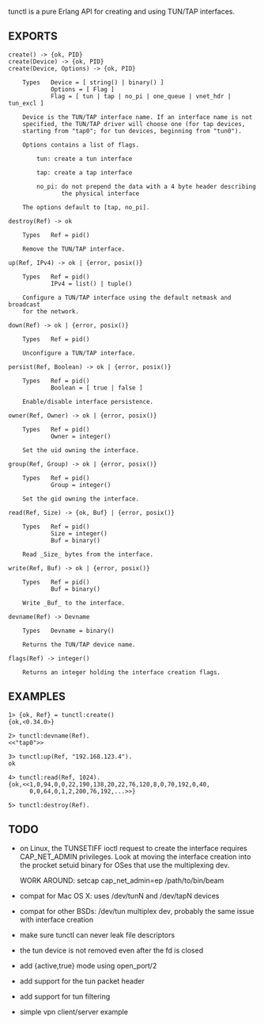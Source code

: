 
tunctl is a pure Erlang API for creating and using TUN/TAP interfaces.


## EXPORTS

    create() -> {ok, PID}
    create(Device) -> {ok, PID}
    create(Device, Options) -> {ok, PID}
    
        Types   Device = [ string() | binary() ]
                Options = [ Flag ]
                Flag = [ tun | tap | no_pi | one_queue | vnet_hdr | tun_excl ]
    
        Device is the TUN/TAP interface name. If an interface name is not
        specified, the TUN/TAP driver will choose one (for tap devices,
        starting from "tap0"; for tun devices, beginning from "tun0").
    
        Options contains a list of flags.
    
            tun: create a tun interface
    
            tap: create a tap interface
    
            no_pi: do not prepend the data with a 4 byte header describing
                   the physical interface
    
        The options default to [tap, no_pi].
    
    destroy(Ref) -> ok
    
        Types   Ref = pid()
    
        Remove the TUN/TAP interface.
    
    up(Ref, IPv4) -> ok | {error, posix()}
    
        Types   Ref = pid()
                IPv4 = list() | tuple()
    
        Configure a TUN/TAP interface using the default netmask and broadcast
        for the network.
    
    down(Ref) -> ok | {error, posix()}
    
        Types   Ref = pid()
    
        Unconfigure a TUN/TAP interface.
    
    persist(Ref, Boolean) -> ok | {error, posix()}
    
        Types   Ref = pid()
                Boolean = [ true | false ]
    
        Enable/disable interface persistence.
    
    owner(Ref, Owner) -> ok | {error, posix()}
    
        Types   Ref = pid()
                Owner = integer()
    
        Set the uid owning the interface.
    
    group(Ref, Group) -> ok | {error, posix()}
    
        Types   Ref = pid()
                Group = integer()
    
        Set the gid owning the interface.
    
    read(Ref, Size) -> {ok, Buf} | {error, posix()}
    
        Types   Ref = pid()
                Size = integer()
                Buf = binary()
    
        Read _Size_ bytes from the interface.
    
    write(Ref, Buf) -> ok | {error, posix()}
    
        Types   Ref = pid()
                Buf = binary()
    
        Write _Buf_ to the interface.
    
    devname(Ref) -> Devname
    
        Types   Devname = binary()
    
        Returns the TUN/TAP device name.
    
    flags(Ref) -> integer()
    
        Returns an integer holding the interface creation flags.



## EXAMPLES

    1> {ok, Ref} = tunctl:create()
    {ok,<0.34.0>}

    2> tunctl:devname(Ref).
    <<"tap0">>

    3> tunctl:up(Ref, "192.168.123.4").
    ok

    4> tunctl:read(Ref, 1024).
    {ok,<<1,0,94,0,0,22,190,138,20,22,76,120,8,0,70,192,0,40,
          0,0,64,0,1,2,200,76,192,...>>}

    5> tunctl:destroy(Ref).

## TODO

* on Linux, the TUNSETIFF ioctl request to create the interface requires
  CAP_NET_ADMIN privileges. Look at moving the interface creation into
  the procket setuid binary for OSes that use the multiplexing dev.

  WORK AROUND:
  setcap cap_net_admin=ep /path/to/bin/beam

* compat for Mac OS X: uses /dev/tunN and /dev/tapN devices

* compat for other BSDs: /dev/tun multiplex dev, probably the same issue
  with interface creation

* make sure tunctl can never leak file descriptors

* the tun device is not removed even after the fd is closed

* add {active,true} mode using open_port/2

* add support for the tun packet header

* add support for tun filtering

* simple vpn client/server example
